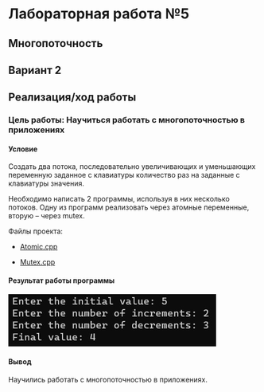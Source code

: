 # Лабораторная работа №5 #

## Многопоточность ##

## Вариант 2 ##

## Реализация/ход работы ##

### Цель работы: Научиться работать с многопоточностью в приложениях ###

#### **Условие** ####

Создать два потока, последовательно увеличивающих и уменьшающих переменную заданное с клавиатуры количество раз на заданные с клавиатуры значения.

Необходимо написать 2 программы, используя в них несколько потоков. Одну из программ реализовать через атомные переменные, вторую – через mutex.

Файлы проекта:

- [Atomic.cpp](./src/Atomic.cpp)

- [Mutex.cpp](./src/Mutex.cpp)

#### Результат работы программы ####

![img.jpg](images/img.jpg)

#### Вывод ####

Научились работать с многопоточностью в приложениях.
